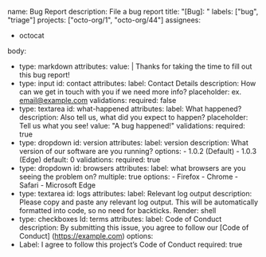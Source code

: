 name: Bug Report
description: File a bug report
title: "[Bug]:  "
labels: ["bug", "triage"]
projects: ["octo-org/1", "octo-org/44"]
assignees:
- octocat

body:
- type: markdown
     	   attributes:
         		value: |
             		   Thanks for taking the time to fill out this bug report!
- type: input
                 id: contact
                 attributes:
          label: Contact Details
          description: How can we get in touch with you if we need more info?
          placeholder: ex.    email@example.com
       	   validations:
           	           required: false
- type: textarea
    id: what-happened
    attributes:
             label: What happened?
             description: Also tell us, what did you expect to happen?
             placeholder: Tell us what you see!
             value: "A bug happened!"
         	     validations:
             		required: true
- type: dropdown
         	      id: version
                        attributes: 
              label: version
              description: What version of our software are you running?
              options: 
                  - 1.0.2 (Default)
                  - 1.0.3 (Edge)
               default: 0
                          validations:
                	required: true
- type: dropdown
      id: browsers
           attributes: 
                 label: what browsers are you seeing the problem on?
                 multiple: true
                 options: 
                    - Firefox
                    - Chrome
                    - Safari
                    - Microsoft Edge
- type: textarea
      id: logs
      attributes: 
                 label: Relevant log output
                 description: Please copy and paste any relevant log output. This will be automatically formatted into code, so no need for backticks.
	  Render: shell
- type: checkboxes
       Id: terms
       attributes: 
                 label: Code of Conduct
                 description: By submitting this issue, you agree to follow our [Code of Conduct] (https://example.com)
                 options: 
-	Label: I agree to follow this project’s Code of Conduct required: true
